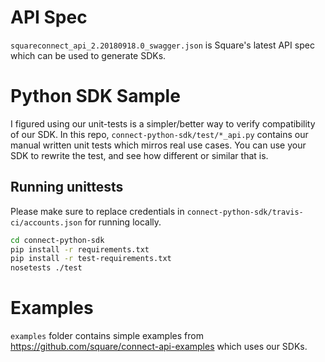 # API Spec
`squareconnect_api_2.20180918.0_swagger.json` is Square's latest API spec which can be used to generate SDKs.

# Python SDK Sample
I figured using our unit-tests is a simpler/better way to verify compatibility of our SDK. In this repo, `connect-python-sdk/test/*_api.py` contains our manual written unit tests which mirros real use cases. You can use your SDK to rewrite the test, and see how different or similar that is.

## Running unittests
Please make sure to replace credentials in `connect-python-sdk/travis-ci/accounts.json` for running locally.
```sh
cd connect-python-sdk
pip install -r requirements.txt
pip install -r test-requirements.txt
nosetests ./test
```

# Examples
`examples` folder contains simple examples from https://github.com/square/connect-api-examples which uses our SDKs.

